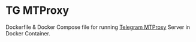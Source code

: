 # TG MTProxy

Dockerfile & Docker Compose file for running [Telegram MTProxy](https://github.com/TelegramMessenger/MTProxy) Server in Docker Container.
